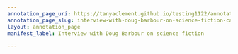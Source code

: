 ```yaml
---
annotation_page_uri: https://tanyaclement.github.io/testing1122/annotations/interview-with-doug-barbour-on-science-fiction-canvas-1-49556.json
annotation_page_slug: interview-with-doug-barbour-on-science-fiction-canvas-1-49556
layout: annotation_page
manifest_label: Interview with Doug Barbour on science fiction

---
```

